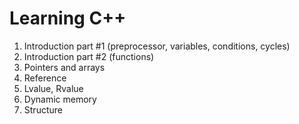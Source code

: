 # Learning C++
1) Introduction part #1 (preprocessor, variables, conditions, cycles)
2) Introduction part #2 (functions) 
3) Pointers and arrays
4) Reference
5) Lvalue, Rvalue
6) Dynamic memory
7) Structure
